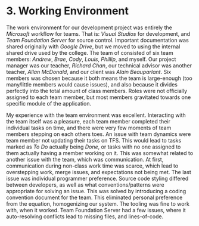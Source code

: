 # 3. Working Environment

The work environment for our development project was entirely the _Microsoft_
workflow for teams. That is: _Visual Studios_ for development, and _Team
Foundation Server_ for source control. Important documentation was shared
originally with _Google Drive_, but we moved to using the internal shared drive
used by the college. The team of consisted of six team members: _Andrew_,
_Brae_, _Cody_, _Louis_, _Phillip_, and myself. Our project manager was our
teacher, _Richard Chan_, our technical advisor was another teacher, _Allan
McDonald_, and our client was _Alain Beauparlant_. Six members was chosen
because it both means the team is large-enough (too many/little members would cause
issues), and also because it divides perfectly into the total amount of class
members. Roles were not officially assigned to each team member, but most
members gravitated towards one specific module of the application.

My experience with the team environment was excellent. Interacting with the
team itself was a pleasure, each team member completed their individual tasks
on time, and there were very few moments of team members stepping on each
others toes. An issue with team dynamics were team member not updating their
tasks on TFS. This would lead to tasks marked as _To Do_ actually being _Done_,
or tasks with no one assigned to them actually having a member working on it.
This was somewhat related to another issue with the team, which was communication.
At first, communication during non-class work time was scarce, which lead to
overstepping work, merge issues, and expectations not being met. The last issue
was individual programmer preference. Source code styling differed between
developers, as well as what conventions/patterns were appropriate for solving
an issue. This was solved by introducing a coding convention document for the
team. This eliminated personal preference from the equation, homogenizing our
system. The tooling was fine to work with, when it worked. Team Foundation Server had a
few issues, where it auto-resolving conflicts lead to missing files, and
lines-of-code.
